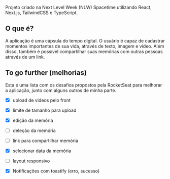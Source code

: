 Projeto criado na Next Level Week (NLW) Spacetime utilizando React, Next.js, TailwindCSS e TypeScript.

## O que é?
A aplicação é uma cápsula do tempo digital. O usuário é capaz de cadastrar momentos importantes de sua vida, através de texto, imagem e vídeo. Além disso, também é possível compartilhar suas memórias com outras pessoas através de um link.


## To go further (melhorias)
Esta é uma lista com os desafios propostos pela RocketSeat para melhorar a aplicação, junto com alguns outros de minha parte.

- [X] upload de videos pelo front
- [X] limite de tamanho para upload

- [X] edição da memória
- [ ] deleção da memória
- [ ] link para compartilhar memória
- [X] selecionar data da memória
- [ ] layout responsivo

- [X] Notificações com toastify (erro, sucesso)
